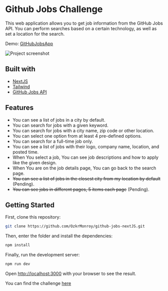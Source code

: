 # Github Jobs Challenge

This web application allows you to get job information from the GitHub Jobs API. You can perform searches based on a certain technology, as well as set a location for the search.

Demo: [GitHubJobsApp](https://jobsfromgithubapi.netlify.app/)

![Project screenshot][image]

## Built with

* [NextJS](https://nextjs.org/docs/getting-started)
* [Tailwind](https://tailwindcss.com/docs)
* [GitHub Jobs API](https://jobs.github.com/api)

## Features
* You can see a list of jobs in a city by default.
* You can search for jobs with a given keyword.
* You can search for jobs with a city name, zip code or other location.
* You can select one option from at least 4 pre-defined options.
* You can search for a full-time job only.
* You can see a list of jobs with their logo, company name, location, and posted time.
* When You select a job, You can see job descriptions and how to apply like the given design.
* When You are on the job details page, You can go back to the search page.
* ~~You can see a list of jobs in the closest city from my location by default~~ (Pending).
* ~~You can see jobs in different pages, 5 items each page~~ (Pending).


## Getting Started

First, clone this repository:

```bash
git clone https://github.com/OzkrMonroy/github-jobs-nextJS.git
```

Then, enter the folder and install the dependencies:
```bash
npm install
```

Finally, run the development server:

```bash
npm run dev
```

Open [http://localhost:3000](http://localhost:3000) with your browser to see the result.

You can find the challenge [here](https://devchallenges.io/challenges/TtUjDt19eIHxNQ4n5jps)




[image]: https://firebasestorage.googleapis.com/v0/b/producthunt-647c4.appspot.com/o/AppsScreenShots%2FGitHubJobsAppO-min.png?alt=media&token=266fe8ad-9970-4423-8f7a-a72036176829 "Project screenshot"

